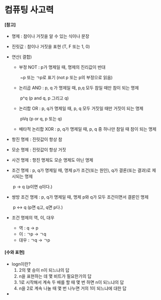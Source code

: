 # 컴퓨팅 사고력

#### [참고]

- 명제 : 참이나 거짓을 알 수 있는 식이나 문장

- 진릿값 : 참이나 거짓을 표현 (T, F 또는 1, 0)

- 연산( 결합)

  - 부정 NOT : p가 명제일 때, 명제의 진리값이 반대

    ​                    ~p 또는 ㄱp로 표기 (not p 또는 p의 부정으로 읽음)

  - 논리곱 AND : p, q 가 명제일 때, p,q 모두 참일 때만 참이 되는 명제

    ​                        p^q (p and q, p 그리고 q)

  - 논리합 OR : p, q가 명제일 때, p, q  모두 거짓일 때만 거짓이 되는 명제

    ​                     pVq (p or q, p 또는 q)

  - 배타적 논리합 XOR : p, q가 명제일 때, p, q 중 하나만 참일 때 참이 되는 명제

- 항진 명제 : 진릿값이 항상 참

- 모순 명제 : 진릿값이 항상 거짓

- 사건 명제 : 항진 명제도 모순 명제도 아닌 명제

- 조건 명제 : p, q가 명제일 때, 명제 p가 조건(또는 원인), q가 결론(또는 결과)로 제시되는 명제

  ​                   p -> q (p이면 q이다.)

- 쌍방 조건 명제 : p, q가 명제일 때, 명제 p와 q가 모두 조건이면서 결론인 명제

  ​                            p <-> q (p면 q고, q면 p다.)

- 조건 명제의 역, 이, 대우

  - 역 : q -> p
  - 이 : ㄱp -> ㄱq
  - 대우 : ㄱq -> ㄱp



#### [수와 표현]

- logn이란?
  1. 2의 몇 승이 n이 되느냐의 답
  2. n을 표현하는 데 몇 비트가 필요한가의 답
  3. 1로 시작해서 계속 두 배를 할 때 몇 번 하면 n이 되느냐의 답
  4. n을 2로 계속 나눌 때 몇 번 나누면 거의 1이 되느냐에 대한 답
- 

